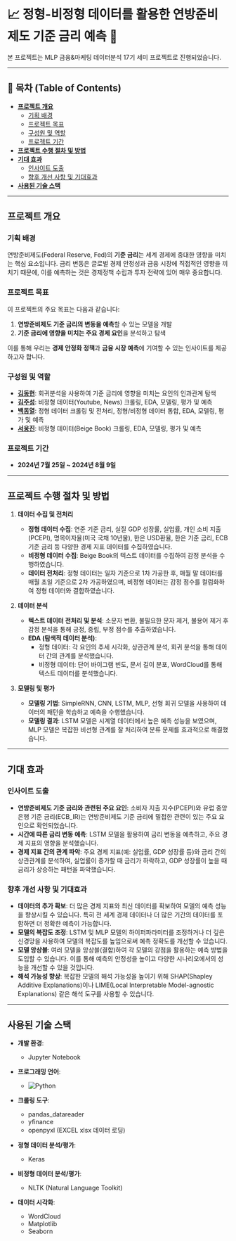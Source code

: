 # 📈 정형-비정형 데이터를 활용한 연방준비제도 기준 금리 예측 🙂

본 프로젝트는 MLP 금융&마케팅 데이터분석 17기 세미 프로젝트로 진행되었습니다.

---

## 📑 목차 (Table of Contents)
- [**프로젝트 개요**](#프로젝트-개요)
  - [기획 배경](#기획-배경)
  - [프로젝트 목표](#프로젝트-목표)
  - [구성원 및 역할](#구성원-및-역할)
  - [프로젝트 기간](#프로젝트-기간)
- [**프로젝트 수행 절차 및 방법**](#프로젝트-수행-절차-및-방법)
- [**기대 효과**](#기대-효과)
  - [인사이트 도출](#인사이트-도출)
  - [향후 개선 사항 및 기대효과](#향후-개선-사항-및-기대효과)
- [**사용된 기술 스택**](#사용된-기술-스택)

---

## 프로젝트 개요

### 기획 배경
연방준비제도(Federal Reserve, Fed)의 **기준 금리**는 세계 경제에 중대한 영향을 미치는 핵심 요소입니다. 금리 변동은 글로벌 경제 안정성과 금융 시장에 직접적인 영향을 끼치기 때문에, 이를 예측하는 것은 경제정책 수립과 투자 전략에 있어 매우 중요합니다.

### 프로젝트 목표
이 프로젝트의 주요 목표는 다음과 같습니다:
1. **연방준비제도 기준 금리의 변동을 예측**할 수 있는 모델을 개발
2. **기준 금리에 영향을 미치는 주요 경제 요인**을 분석하고 탐색

이를 통해 우리는 **경제 안정화 정책**과 **금융 시장 예측**에 기여할 수 있는 인사이트를 제공하고자 합니다.

### 구성원 및 역할
- [**김동현**](https://github.com/superdupermulti17): 회귀분석을 사용하여 기준 금리에 영향을 미치는 요인의 인과관계 탐색
- [**김주성**](https://github.com/kimjuseong-99): 비정형 데이터(Youtube, News) 크롤링, EDA, 모델링, 평가 및 예측
- [**백동열**](https://github.com/dybaek9): 정형 데이터 크롤링 및 전처리, 정형/비정형 데이터 통합, EDA, 모델링, 평가 및 예측
- [**서웅진**](https://github.com/UngJinSeo): 비정형 데이터(Beige Book) 크롤링, EDA, 모델링, 평가 및 예측

### 프로젝트 기간
- **2024년 7월 25일 ~ 2024년 8월 9일**

---

## 프로젝트 수행 절차 및 방법

1. **데이터 수집 및 전처리**
   - **정형 데이터 수집**: 연준 기준 금리, 실질 GDP 성장률, 실업률, 개인 소비 지출(PCEPI), 명목이자율(미국 국채 10년물), 한은 USD환율, 한은 기준 금리, ECB 기준 금리 등 다양한 경제 지표 데이터를 수집하였습니다.
   - **비정형 데이터 수집**: Beige Book의 텍스트 데이터를 수집하여 감정 분석을 수행하였습니다.
   - **데이터 전처리**: 정형 데이터는 일자 기준으로 1차 가공한 후, 매월 말 데이터를 매월 초일 기준으로 2차 가공하였으며, 비정형 데이터는 감정 점수를 컬럼화하여 정형 데이터와 결합하였습니다.

2. **데이터 분석**
   - **텍스트 데이터 전처리 및 분석**: 소문자 변환, 불필요한 문자 제거, 불용어 제거 후 감정 분석을 통해 긍정, 중립, 부정 점수를 추출하였습니다.
   - **EDA (탐색적 데이터 분석)**:
     - 정형 데이터: 각 요인의 추세 시각화, 상관관계 분석, 회귀 분석을 통해 데이터 간의 관계를 분석했습니다.
     - 비정형 데이터: 단어 바이그램 빈도, 문서 길이 분포, WordCloud를 통해 텍스트 데이터를 분석했습니다.

3. **모델링 및 평가**
   - **모델링 기법**: SimpleRNN, CNN, LSTM, MLP, 선형 회귀 모델을 사용하여 데이터의 패턴을 학습하고 예측을 수행했습니다.
   - **모델링 결과**: LSTM 모델은 시계열 데이터에서 높은 예측 성능을 보였으며, MLP 모델은 복잡한 비선형 관계를 잘 처리하여 분류 문제를 효과적으로 해결했습니다.

---

## 기대 효과

### 인사이트 도출
- **연방준비제도 기준 금리와 관련된 주요 요인**: 소비자 지출 지수(PCEPI)와 유럽 중앙은행 기준 금리(ECB_IR)는 연방준비제도 기준 금리에 밀접한 관련이 있는 주요 요인으로 확인되었습니다.
- **시간에 따른 금리 변동 예측**: LSTM 모델을 활용하여 금리 변동을 예측하고, 주요 경제 지표의 영향을 분석했습니다.
- **경제 지표 간의 관계 파악**: 주요 경제 지표(예: 실업률, GDP 성장률 등)와 금리 간의 상관관계를 분석하여, 실업률이 증가할 때 금리가 하락하고, GDP 성장률이 높을 때 금리가 상승하는 패턴을 파악했습니다.

### 향후 개선 사항 및 기대효과
- **데이터의 추가 확보**: 더 많은 경제 지표와 최신 데이터를 확보하여 모델의 예측 성능을 향상시킬 수 있습니다. 특히 전 세계 경제 데이터나 더 많은 기간의 데이터를 포함하면 더 정확한 예측이 가능합니다.
- **모델의 복잡도 조정**: LSTM 및 MLP 모델의 하이퍼파라미터를 조정하거나 더 깊은 신경망을 사용하여 모델의 복잡도를 높임으로써 예측 정확도를 개선할 수 있습니다.
- **모델 앙상블**: 여러 모델을 앙상블(결합)하여 각 모델의 강점을 활용하는 예측 방법을 도입할 수 있습니다. 이를 통해 예측의 안정성을 높이고 다양한 시나리오에서의 성능을 개선할 수 있을 것입니다.
- **해석 가능성 향상**: 복잡한 모델의 해석 가능성을 높이기 위해 SHAP(Shapley Additive Explanations)이나 LIME(Local Interpretable Model-agnostic Explanations) 같은 해석 도구를 사용할 수 있습니다.

---

## 사용된 기술 스택

- **개발 환경**:
  - Jupyter Notebook

- **프로그래밍 언어**:
  - ![Python](https://img.shields.io/badge/python-v3.8-blue)

- **크롤링 도구**:
  - pandas_datareader
  - yfinance
  - openpyxl (EXCEL xlsx 데이터 로딩)

- **정형 데이터 분석/평가**:
  - Keras

- **비정형 데이터 분석/평가**:
  - NLTK (Natural Language Toolkit)

- **데이터 시각화**:
  - WordCloud
  - Matplotlib
  - Seaborn
  
